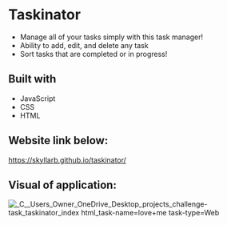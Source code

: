 # Taskinator
* Manage all of your tasks simply with this task manager!
* Ability to add, edit, and delete any task
* Sort tasks that are completed or in progress!

## Built with
* JavaScript
* CSS
* HTML

## Website link below:
https://skyllarb.github.io/taskinator/

## Visual of application:
![_C__Users_Owner_OneDrive_Desktop_projects_challenge-task_taskinator_index html_task-name=love+me task-type=Web](https://user-images.githubusercontent.com/85655122/125176288-5b6fc280-e1a0-11eb-9108-f84194f0b845.png)
